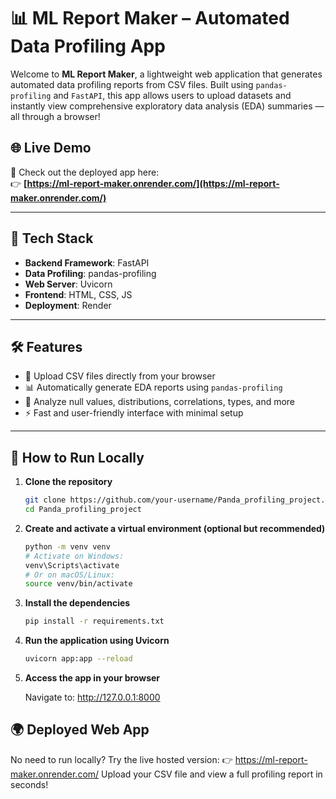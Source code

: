 # 📊 ML Report Maker – Automated Data Profiling App

Welcome to **ML Report Maker**, a lightweight web application that generates automated data profiling reports from CSV files. Built using `pandas-profiling` and `FastAPI`, this app allows users to upload datasets and instantly view comprehensive exploratory data analysis (EDA) summaries — all through a browser!

## 🌐 Live Demo

🚀 Check out the deployed app here:  
👉 **[https://ml-report-maker.onrender.com/](https://ml-report-maker.onrender.com/)**

---

## 🧰 Tech Stack

- **Backend Framework**: FastAPI
- **Data Profiling**: pandas-profiling
- **Web Server**: Uvicorn
- **Frontend**: HTML, CSS, JS
- **Deployment**: Render

---

## 🛠️ Features

- 📁 Upload CSV files directly from your browser
- 📊 Automatically generate EDA reports using `pandas-profiling`
- 🧼 Analyze null values, distributions, correlations, types, and more
- ⚡ Fast and user-friendly interface with minimal setup

---

## 🚀 How to Run Locally

1. **Clone the repository**
   ```bash
   git clone https://github.com/your-username/Panda_profiling_project.git
   cd Panda_profiling_project
2. **Create and activate a virtual environment (optional but recommended)**
   ```bash
   python -m venv venv
   # Activate on Windows:
   venv\Scripts\activate
   # Or on macOS/Linux:
   source venv/bin/activate
3. **Install the dependencies**
   ```bash
   pip install -r requirements.txt
4. **Run the application using Uvicorn**
   ```bash
   uvicorn app:app --reload
5. **Access the app in your browser**

   Navigate to: http://127.0.0.1:8000

## 🌍 Deployed Web App
No need to run locally? Try the live hosted version:
👉 https://ml-report-maker.onrender.com/
Upload your CSV file and view a full profiling report in seconds!
